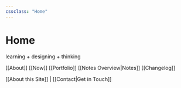 ```yaml
---
cssclass: "Home"
---
```

# Home
<div class="tagline">
	learning  <span>+</span> designing <span>+</span>  thinking
</div>

[[About]] [[Now]] [[Portfolio]] [[Notes Overview|Notes]] [[Changelog]]

<div class="home-box"></div>

[[About this Site]] | [[Contact|Get in Touch]]